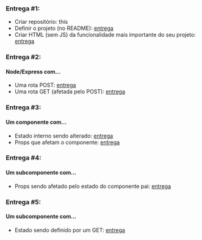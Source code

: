 ### Entrega #1:
- Criar repositório: this
- Definir o projeto (no README): [entrega](https://github.com/joaobb/Tender/blob/master/README.md)
- Criar HTML (sem JS) da funcionalidade mais importante do seu projeto: [entrega](https://github.com/joaobb/Tender/tree/master/frontend/HTML_Prototype)

### Entrega #2:
#### Node/Express com...
- Uma rota POST: [entrega](https://github.com/joaobb/Tender/blob/master/backend/api/v1/recipes.js)
- Uma rota GET (afetada pelo POST): [entrega](https://github.com/joaobb/Tender/blob/master/backend/api/v1/recipes.js)

### Entrega #3:
#### Um componente com...
- Estado interno sendo alterado: [entrega](https://github.com/joaobb/Tender/blob/master/frontend/ReactJS/src/view/SignIn.js)
- Props que afetam o componente: [entrega](https://github.com/joaobb/Tender/blob/master/frontend/ReactJS/src/components/General/Inputs/PasswordInput.js)

### Entrega #4:
#### Um subcomponente com...
- Props sendo afetado pelo estado do componente pai: [entrega](https://github.com/joaobb/Tender/blob/master/frontend/ReactJS/src/components/General/Inputs/PasswordInput.js#L8)

### Entrega #5:
#### Um subcomponente com...
- Estado sendo definido por um GET: [entrega](https://github.com/joaobb/Tender/blob/master/frontend/ReactJS/src/view/Recipes/RecipeForm.js)
